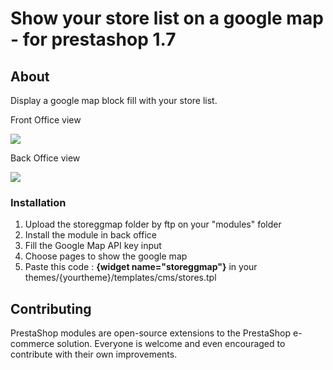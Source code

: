 <h1>Show your store list on a google map - for prestashop 1.7</h1>
<h2>About</h2>
<p>Display a google map block fill with your store list.</p>
<p>Front Office view</p>
<img src="https://www.prestashop.com/forums/uploads/monthly_11_2016/post-46954-0-29508700-1479897509.jpg"/>
<p>Back Office view</p>
<img src="https://www.prestashop.com/forums/uploads/monthly_11_2016/post-46954-0-38577600-1479920173.jpg"/>
<h3>Installation</h3>
<ol>
<li>Upload the storeggmap folder by ftp on your "modules" folder</li>
<li>Install the module in back office</li>
<li>Fill the Google Map API key input</li>
<li>Choose pages to show the google map</li>
<li>Paste this code : <strong>{widget name="storeggmap"}</strong> in your themes/{yourtheme}/templates/cms/stores.tpl</li>
</ol>

<h2>Contributing</h2>
<p>PrestaShop modules are open-source extensions to the PrestaShop e-commerce solution. Everyone is welcome and even encouraged to contribute with their own improvements.</p>
